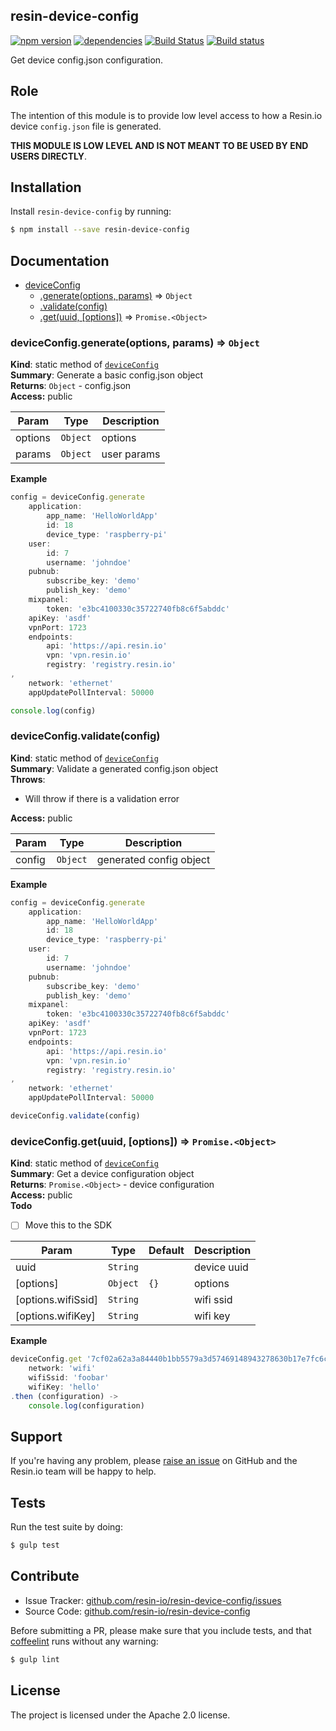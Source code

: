 resin-device-config
-------------------

[![npm version](https://badge.fury.io/js/resin-device-config.svg)](http://badge.fury.io/js/resin-device-config)
[![dependencies](https://david-dm.org/resin-io/resin-device-config.png)](https://david-dm.org/resin-io/resin-device-config.png)
[![Build Status](https://travis-ci.org/resin-io/resin-device-config.svg?branch=master)](https://travis-ci.org/resin-io/resin-device-config)
[![Build status](https://ci.appveyor.com/api/projects/status/im9y5jv9ml0fs8jo?svg=true)](https://ci.appveyor.com/project/jviotti/resin-device-config)

Get device config.json configuration.

Role
----

The intention of this module is to provide low level access to how a Resin.io device `config.json` file is generated.

**THIS MODULE IS LOW LEVEL AND IS NOT MEANT TO BE USED BY END USERS DIRECTLY**.

Installation
------------

Install `resin-device-config` by running:

```sh
$ npm install --save resin-device-config
```

Documentation
-------------


* [deviceConfig](#module_deviceConfig)
  * [.generate(options, params)](#module_deviceConfig.generate) ⇒ <code>Object</code>
  * [.validate(config)](#module_deviceConfig.validate)
  * [.get(uuid, [options])](#module_deviceConfig.get) ⇒ <code>Promise.&lt;Object&gt;</code>

<a name="module_deviceConfig.generate"></a>
### deviceConfig.generate(options, params) ⇒ <code>Object</code>
**Kind**: static method of <code>[deviceConfig](#module_deviceConfig)</code>  
**Summary**: Generate a basic config.json object  
**Returns**: <code>Object</code> - config.json  
**Access:** public  

| Param | Type | Description |
| --- | --- | --- |
| options | <code>Object</code> | options |
| params | <code>Object</code> | user params |

**Example**  
```js
config = deviceConfig.generate
	application:
		app_name: 'HelloWorldApp'
		id: 18
		device_type: 'raspberry-pi'
	user:
		id: 7
		username: 'johndoe'
	pubnub:
		subscribe_key: 'demo'
		publish_key: 'demo'
	mixpanel:
		token: 'e3bc4100330c35722740fb8c6f5abddc'
	apiKey: 'asdf'
	vpnPort: 1723
	endpoints:
		api: 'https://api.resin.io'
		vpn: 'vpn.resin.io'
		registry: 'registry.resin.io'
,
	network: 'ethernet'
	appUpdatePollInterval: 50000

console.log(config)
```
<a name="module_deviceConfig.validate"></a>
### deviceConfig.validate(config)
**Kind**: static method of <code>[deviceConfig](#module_deviceConfig)</code>  
**Summary**: Validate a generated config.json object  
**Throws**:

- Will throw if there is a validation error

**Access:** public  

| Param | Type | Description |
| --- | --- | --- |
| config | <code>Object</code> | generated config object |

**Example**  
```js
config = deviceConfig.generate
	application:
		app_name: 'HelloWorldApp'
		id: 18
		device_type: 'raspberry-pi'
	user:
		id: 7
		username: 'johndoe'
	pubnub:
		subscribe_key: 'demo'
		publish_key: 'demo'
	mixpanel:
		token: 'e3bc4100330c35722740fb8c6f5abddc'
	apiKey: 'asdf'
	vpnPort: 1723
	endpoints:
		api: 'https://api.resin.io'
		vpn: 'vpn.resin.io'
		registry: 'registry.resin.io'
,
	network: 'ethernet'
	appUpdatePollInterval: 50000

deviceConfig.validate(config)
```
<a name="module_deviceConfig.get"></a>
### deviceConfig.get(uuid, [options]) ⇒ <code>Promise.&lt;Object&gt;</code>
**Kind**: static method of <code>[deviceConfig](#module_deviceConfig)</code>  
**Summary**: Get a device configuration object  
**Returns**: <code>Promise.&lt;Object&gt;</code> - device configuration  
**Access:** public  
**Todo**

- [ ] Move this to the SDK


| Param | Type | Default | Description |
| --- | --- | --- | --- |
| uuid | <code>String</code> |  | device uuid |
| [options] | <code>Object</code> | <code>{}</code> | options |
| [options.wifiSsid] | <code>String</code> |  | wifi ssid |
| [options.wifiKey] | <code>String</code> |  | wifi key |

**Example**  
```js
deviceConfig.get '7cf02a62a3a84440b1bb5579a3d57469148943278630b17e7fc6c4f7b465c9',
	network: 'wifi'
	wifiSsid: 'foobar'
	wifiKey: 'hello'
.then (configuration) ->
	console.log(configuration)
```

Support
-------

If you're having any problem, please [raise an issue](https://github.com/resin-io/resin-device-config/issues/new) on GitHub and the Resin.io team will be happy to help.

Tests
-----

Run the test suite by doing:

```sh
$ gulp test
```

Contribute
----------

- Issue Tracker: [github.com/resin-io/resin-device-config/issues](https://github.com/resin-io/resin-device-config/issues)
- Source Code: [github.com/resin-io/resin-device-config](https://github.com/resin-io/resin-device-config)

Before submitting a PR, please make sure that you include tests, and that [coffeelint](http://www.coffeelint.org/) runs without any warning:

```sh
$ gulp lint
```

License
-------

The project is licensed under the Apache 2.0 license.
